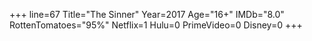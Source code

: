 +++
line=67
Title="The Sinner"
Year=2017
Age="16+"
IMDb="8.0"
RottenTomatoes="95%"
Netflix=1
Hulu=0
PrimeVideo=0
Disney=0
+++

